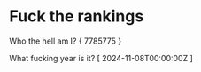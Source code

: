 # Fuck the rankings

Who the hell am I?
{ 7785775 }

What fucking year is it?
[ 2024-11-08T00:00:00Z ]
